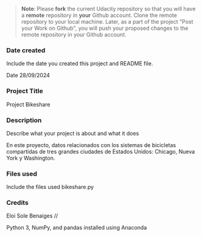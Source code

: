 >**Note**: Please **fork** the current Udacity repository so that you will have a **remote** repository in **your** Github account. Clone the remote repository to your local machine. Later, as a part of the project "Post your Work on Github", you will push your proposed changes to the remote repository in your Github account.

### Date created
Include the date you created this project and README file.

Date 28/09/2024

### Project Title
Project Bikeshare

### Description
Describe what your project is about and what it does

En este proyecto,  datos relacionados con los sistemas de bicicletas compartidas de tres grandes ciudades de Estados Unidos: Chicago, Nueva York y Washington. 

### Files used
Include the files used
bikeshare.py


### Credits
Eloi Sole Benaiges //


Python 3, NumPy, and pandas installed using Anaconda

